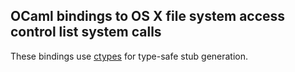 ## OCaml bindings to OS X file system access control list system calls

These bindings use [ctypes](https://github.com/ocamllabs/ocaml-ctypes)
for type-safe stub generation.
